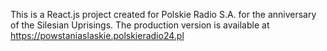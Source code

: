 This is a React.js project created for Polskie Radio S.A. for the anniversary of the Silesian Uprisings.
The production version is available at https://powstaniaslaskie.polskieradio24.pl
